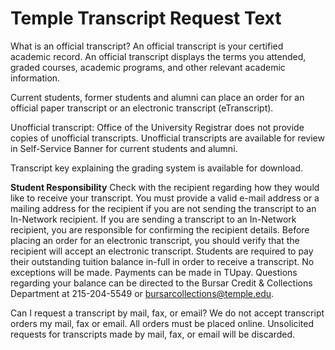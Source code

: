 # Temple Transcript Request Text

What is an official transcript?
An official transcript is your certified academic record. An official transcript displays the terms you attended, graded courses, academic programs, and other relevant academic information. 

Current students, former students and alumni can place an order for an official paper transcript or an electronic transcript (eTranscript).

Unofficial transcript: Office of the University Registrar does not provide copies of unofficial transcripts. Unofficial transcripts are available for review in Self-Service Banner for current students and alumni.

Transcript key explaining the grading system is available for download.

 

**Student Responsibility**
Check with the recipient regarding how they would like to receive your transcript.
You must provide a valid e-mail address or a mailing address for the recipient if you are not sending the transcript to an In-Network recipient.
If you are sending a transcript to an In-Network recipient, you are responsible for confirming the recipient details.
Before placing an order for an electronic transcript, you should verify that the recipient will accept an electronic transcript.
Students are required to pay their outstanding tuition balance in-full in order to receive a transcript.  No exceptions will be made.  Payments can be made in TUpay.  Questions regarding your balance can be directed to the Bursar Credit & Collections Department at 215-204-5549 or bursarcollections@temple.edu.

 

Can I request a transcript by mail, fax, or email?
We do not accept transcript orders my mail, fax or email. All orders must be placed online. Unsolicited requests for transcripts made by mail, fax, or email will be discarded.

